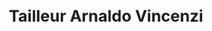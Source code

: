 ---
title: "Tailleur Arnaldo Vincenzi"
url: /hudson/tailleur-arnaldo-vincenzi/
shop: Schneiderei
---